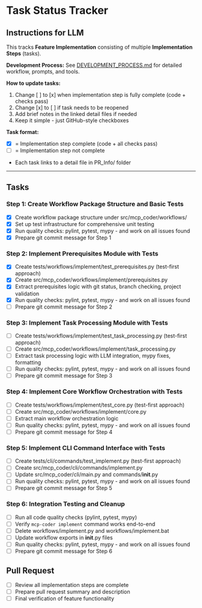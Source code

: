 # Task Status Tracker

## Instructions for LLM

This tracks **Feature Implementation** consisting of multiple **Implementation Steps** (tasks).

**Development Process:** See [DEVELOPMENT_PROCESS.md](./DEVELOPMENT_PROCESS.md) for detailed workflow, prompts, and tools.

**How to update tasks:**
1. Change [ ] to [x] when implementation step is fully complete (code + checks pass)
2. Change [x] to [ ] if task needs to be reopened
3. Add brief notes in the linked detail files if needed
4. Keep it simple - just GitHub-style checkboxes

**Task format:**
- [x] = Implementation step complete (code + all checks pass)
- [ ] = Implementation step not complete
- Each task links to a detail file in PR_Info/ folder

---

## Tasks

### Step 1: Create Workflow Package Structure and Basic Tests
- [x] Create workflow package structure under src/mcp_coder/workflows/
- [x] Set up test infrastructure for comprehensive unit testing
- [x] Run quality checks: pylint, pytest, mypy - and work on all issues found
- [x] Prepare git commit message for Step 1

### Step 2: Implement Prerequisites Module with Tests
- [x] Create tests/workflows/implement/test_prerequisites.py (test-first approach)
- [x] Create src/mcp_coder/workflows/implement/prerequisites.py
- [x] Extract prerequisites logic with git status, branch checking, project validation
- [x] Run quality checks: pylint, pytest, mypy - and work on all issues found
- [ ] Prepare git commit message for Step 2

### Step 3: Implement Task Processing Module with Tests
- [ ] Create tests/workflows/implement/test_task_processing.py (test-first approach)
- [ ] Create src/mcp_coder/workflows/implement/task_processing.py
- [ ] Extract task processing logic with LLM integration, mypy fixes, formatting
- [ ] Run quality checks: pylint, pytest, mypy - and work on all issues found
- [ ] Prepare git commit message for Step 3

### Step 4: Implement Core Workflow Orchestration with Tests
- [ ] Create tests/workflows/implement/test_core.py (test-first approach)
- [ ] Create src/mcp_coder/workflows/implement/core.py
- [ ] Extract main workflow orchestration logic
- [ ] Run quality checks: pylint, pytest, mypy - and work on all issues found
- [ ] Prepare git commit message for Step 4

### Step 5: Implement CLI Command Interface with Tests
- [ ] Create tests/cli/commands/test_implement.py (test-first approach)
- [ ] Create src/mcp_coder/cli/commands/implement.py
- [ ] Update src/mcp_coder/cli/main.py and commands/__init__.py
- [ ] Run quality checks: pylint, pytest, mypy - and work on all issues found
- [ ] Prepare git commit message for Step 5

### Step 6: Integration Testing and Cleanup
- [ ] Run all code quality checks (pylint, pytest, mypy)
- [ ] Verify `mcp-coder implement` command works end-to-end
- [ ] Delete workflows/implement.py and workflows/implement.bat
- [ ] Update workflow exports in __init__.py files
- [ ] Run quality checks: pylint, pytest, mypy - and work on all issues found
- [ ] Prepare git commit message for Step 6

## Pull Request
- [ ] Review all implementation steps are complete
- [ ] Prepare pull request summary and description
- [ ] Final verification of feature functionality